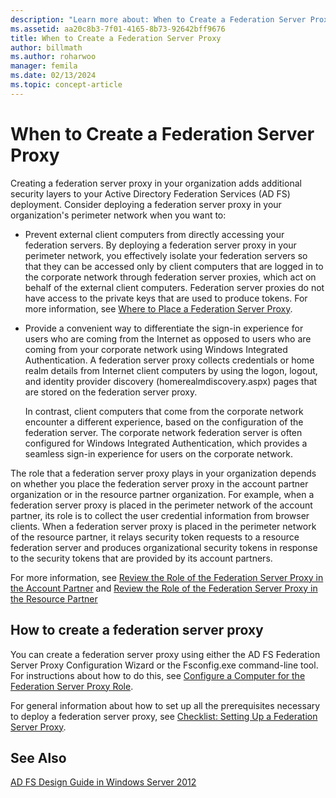 ```yaml
---
description: "Learn more about: When to Create a Federation Server Proxy"
ms.assetid: aa20c8b3-7f01-4165-8b73-92642bff9676
title: When to Create a Federation Server Proxy
author: billmath
ms.author: roharwoo
manager: femila
ms.date: 02/13/2024
ms.topic: concept-article
---
```


# When to Create a Federation Server Proxy

Creating a federation server proxy in your organization adds additional security layers to your Active Directory Federation Services \(AD FS\) deployment. Consider deploying a federation server proxy in your organization's perimeter network when you want to:

-   Prevent external client computers from directly accessing your federation servers. By deploying a federation server proxy in your perimeter network, you effectively isolate your federation servers so that they can be accessed only by client computers that are logged in to the corporate network through federation server proxies, which act on behalf of the external client computers. Federation server proxies do not have access to the private keys that are used to produce tokens. For more information, see [Where to Place a Federation Server Proxy](Where-to-Place-a-Federation-Server-Proxy.md).

-   Provide a convenient way to differentiate the sign\-in experience for users who are coming from the Internet as opposed to users who are coming from your corporate network using Windows Integrated Authentication. A federation server proxy collects credentials or home realm details from Internet client computers by using the logon, logout, and identity provider discovery \(homerealmdiscovery.aspx\) pages that are stored on the federation server proxy.

    In contrast, client computers that come from the corporate network encounter a different experience, based on the configuration of the federation server. The corporate network federation server is often configured for Windows Integrated Authentication, which provides a seamless sign\-in experience for users on the corporate network.

The role that a federation server proxy plays in your organization depends on whether you place the federation server proxy in the account partner organization or in the resource partner organization. For example, when a federation server proxy is placed in the perimeter network of the account partner, its role is to collect the user credential information from browser clients. When a federation server proxy is placed in the perimeter network of the resource partner, it relays security token requests to a resource federation server and produces organizational security tokens in response to the security tokens that are provided by its account partners.

For more information, see [Review the Role of the Federation Server Proxy in the Account Partner](Review-the-Role-of-the-Federation-Server-Proxy-in-the-Account-Partner.md) and [Review the Role of the Federation Server Proxy in the Resource Partner](Review-the-Role-of-the-Federation-Server-Proxy-in-the-Resource-Partner.md)

## How to create a federation server proxy
You can create a federation server proxy using either the AD FS Federation Server Proxy Configuration Wizard or the Fsconfig.exe command\-line tool. For instructions about how to do this, see [Configure a Computer for the Federation Server Proxy Role](../../ad-fs/deployment/Configure-a-Computer-for-the-Federation-Server-Proxy-Role.md).

For general information about how to set up all the prerequisites necessary to deploy a federation server proxy, see [Checklist: Setting Up a Federation Server Proxy](../../ad-fs/deployment/Checklist--Setting-Up-a-Federation-Server-Proxy.md).

## See Also
[AD FS Design Guide in Windows Server 2012](AD-FS-Design-Guide-in-Windows-Server-2012.md)
